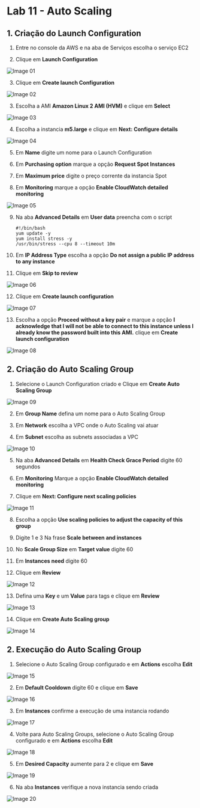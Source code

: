 # Lab 11 - Auto Scaling

## 1. Criação do Launch Configuration

1. Entre no console da AWS e na aba de Serviços escolha o serviço EC2

2. Clique em **Launch Configuration**

![Image 01](https://d1b7vbmva6nnec.cloudfront.net/lab11/lab-11-autoscaling-01.png)

3. Clique em **Create launch Configuration**

![Image 02](https://d1b7vbmva6nnec.cloudfront.net/lab11/lab-11-autoscaling-02.png)

3. Escolha a AMI **Amazon Linux 2 AMI (HVM)** e clique em **Select**

![Image 03](https://d1b7vbmva6nnec.cloudfront.net/lab11/lab-11-autoscaling-03.png)

4. Escolha a instancia **m5.large** e clique em **Next: Configure details**

![Image 04](https://d1b7vbmva6nnec.cloudfront.net/lab11/lab-11-autoscaling-04.png)

5. Em **Name** digite um nome para o Launch Configuration

6. Em **Purchasing option** marque a opção **Request Spot Instances**

7. Em **Maximum price** digite o preço corrente da instancia Spot

8. Em **Monitoring** marque a opção **Enable CloudWatch detailed monitoring**

![Image 05](https://d1b7vbmva6nnec.cloudfront.net/lab11/lab-11-autoscaling-05.png)

9. Na aba **Advanced Details** em **User data** preencha com o script
    ```
    #!/bin/bash
    yum update -y
    yum install stress -y
    /usr/bin/stress --cpu 8 --timeout 10m
    ```
10. Em **IP Address Type** escolha a opção **Do not assign a public IP address to any instance**

11. Clique em **Skip to review**

![Image 06](https://d1b7vbmva6nnec.cloudfront.net/lab11/lab-11-autoscaling-06.png)

12. Clique em **Create launch configuration**

![Image 07](https://d1b7vbmva6nnec.cloudfront.net/lab11/lab-11-autoscaling-07.png)

13. Escolha a opção **Proceed without a key pair** e marque a opção **I acknowledge that I will not be able to connect to this instance unless I already know the password built into this AMI.** clique em **Create launch configuration**

![Image 08](https://d1b7vbmva6nnec.cloudfront.net/lab11/lab-11-autoscaling-08.png)

## 2. Criação do Auto Scaling Group

1. Selecione o Launch Configuration criado e Clique em **Create Auto Scaling Group**

![Image 09](https://d1b7vbmva6nnec.cloudfront.net/lab11/lab-11-autoscaling-09.png)

2. Em **Group Name** defina um nome para o Auto Scaling Group

3. Em **Network** escolha a VPC onde o Auto Scaling vai atuar

4. Em **Subnet** escolha as subnets associadas a VPC

![Image 10](https://d1b7vbmva6nnec.cloudfront.net/lab11/lab-11-autoscaling-10.png)

5. Na aba **Advanced Details** em **Health Check Grace Period** digite 60 segundos

6. Em **Monitoring** Marque a opção **Enable CloudWatch detailed monitoring**

7. Clique em **Next: Configure next scaling policies**

![Image 11](https://d1b7vbmva6nnec.cloudfront.net/lab11/lab-11-autoscaling-11.png)

8. Escolha a opção **Use scaling policies to adjust the capacity of this group**

9. Digite 1 e 3 Na frase **Scale between and instances**

10. No **Scale Group Size** em **Target value** digite 60

11. Em **Instances need** digite 60

12. Clique em **Review**

![Image 12](https://d1b7vbmva6nnec.cloudfront.net/lab11/lab-11-autoscaling-12.png)

13. Defina uma **Key** e um **Value** para tags e clique em **Review**

![Image 13](https://d1b7vbmva6nnec.cloudfront.net/lab11/lab-11-autoscaling-13.png)

14. Clique em **Create Auto Scaling group**

![Image 14](https://d1b7vbmva6nnec.cloudfront.net/lab11/lab-11-autoscaling-14.png)

## 2. Execução do Auto Scaling Group

1. Selecione o Auto Scaling Group configurado e em **Actions** escolha **Edit**

![Image 15](https://d1b7vbmva6nnec.cloudfront.net/lab11/lab-11-autoscaling-15.png)

2. Em **Default Cooldown** digite 60 e clique em **Save**

![Image 16](https://d1b7vbmva6nnec.cloudfront.net/lab11/lab-11-autoscaling-16.png)

3. Em **Instances** confirme a execução de uma instancia rodando

![Image 17](https://d1b7vbmva6nnec.cloudfront.net/lab11/lab-11-autoscaling-17.png)

4. Volte para Auto Scaling Groups, selecione o Auto Scaling Group configurado e em **Actions** escolha **Edit**

![Image 18](https://d1b7vbmva6nnec.cloudfront.net/lab11/lab-11-autoscaling-18.png)

5. Em **Desired Capacity** aumente para 2 e clique em **Save**

![Image 19](https://d1b7vbmva6nnec.cloudfront.net/lab11/lab-11-autoscaling-19.png)

6. Na aba **Instances** verifique a nova instancia sendo criada

![Image 20](https://d1b7vbmva6nnec.cloudfront.net/lab11/lab-11-autoscaling-20.png)